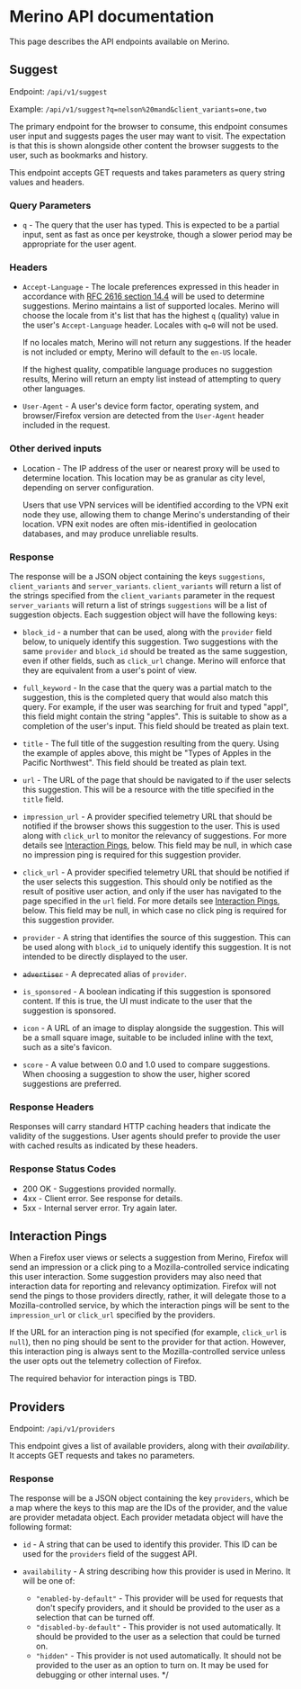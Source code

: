 # Merino API documentation

This page describes the API endpoints available on Merino.

## Suggest

Endpoint: `/api/v1/suggest`

Example: `/api/v1/suggest?q=nelson%20mand&client_variants=one,two`

The primary endpoint for the browser to consume, this endpoint consumes user
input and suggests pages the user may want to visit. The expectation is that
this is shown alongside other content the browser suggests to the user, such as
bookmarks and history.

This endpoint accepts GET requests and takes parameters as query string values
and headers.

### Query Parameters

- `q` - The query that the user has typed. This is expected to be a partial
  input, sent as fast as once per keystroke, though a slower period may be
  appropriate for the user agent.

### Headers

- `Accept-Language` - The locale preferences expressed in this header in
  accordance with [RFC 2616 section 14.4][rfc-2616-14-4] will be used to
  determine suggestions. Merino maintains a list of supported locales. Merino
  will choose the locale from it's list that has the highest `q` (quality) value
  in the user's `Accept-Language` header. Locales with `q=0` will not be used.

  If no locales match, Merino will not return any suggestions. If the header is
  not included or empty, Merino will default to the `en-US` locale.

  If the highest quality, compatible language produces no suggestion results,
  Merino will return an empty list instead of attempting to query other
  languages.

- `User-Agent` - A user's device form factor, operating system, and
  browser/Firefox version are detected from the `User-Agent` header included in
  the request.

[rfc-2616-14-4]: https://datatracker.ietf.org/doc/html/rfc2616/#section-14.4

### Other derived inputs

- Location - The IP address of the user or nearest proxy will be used to
  determine location. This location may be as granular as city level, depending
  on server configuration.

  Users that use VPN services will be identified according to the VPN exit node
  they use, allowing them to change Merino's understanding of their location.
  VPN exit nodes are often mis-identified in geolocation databases, and may
  produce unreliable results.

### Response

The response will be a JSON object containing the keys `suggestions`,
`client_variants` and `server_variants`. `client_variants` will return a list of
the strings specified from the `client_variants` parameter in the request
`server_variants` will return a list of strings `suggestions` will be a list of
suggestion objects. Each suggestion object will have the following keys:

- `block_id` - a number that can be used, along with the `provider` field below,
  to uniquely identify this suggestion. Two suggestions with the same `provider`
  and `block_id` should be treated as the same suggestion, even if other fields,
  such as `click_url` change. Merino will enforce that they are equivalent from
  a user's point of view.

- `full_keyword` - In the case that the query was a partial match to the
  suggestion, this is the completed query that would also match this query. For
  example, if the user was searching for fruit and typed "appl", this field
  might contain the string "apples". This is suitable to show as a completion of
  the user's input. This field should be treated as plain text.

- `title` - The full title of the suggestion resulting from the query. Using the
  example of apples above, this might be "Types of Apples in the Pacific
  Northwest". This field should be treated as plain text.

- `url` - The URL of the page that should be navigated to if the user selects
  this suggestion. This will be a resource with the title specified in the
  `title` field.

- `impression_url` - A provider specified telemetry URL that should be notified
  if the browser shows this suggestion to the user. This is used along with
  `click_url` to monitor the relevancy of suggestions. For more details see
  [Interaction Pings](#interaction-pings), below. This field may be null, in
  which case no impression ping is required for this suggestion provider.

- `click_url` - A provider specified telemetry URL that should be notified if
  the user selects this suggestion. This should only be notified as the result
  of positive user action, and only if the user has navigated to the page
  specified in the `url` field. For more details see
  [Interaction Pings](#interaction-pings), below. This field may be null, in
  which case no click ping is required for this suggestion provider.

- `provider` - A string that identifies the source of this suggestion. This can
  be used along with `block_id` to uniquely identify this suggestion. It is not
  intended to be directly displayed to the user.

- ~~`advertiser`~~ - A deprecated alias of `provider`.

- `is_sponsored` - A boolean indicating if this suggestion is sponsored content.
  If this is true, the UI must indicate to the user that the suggestion is
  sponsored.

- `icon` - A URL of an image to display alongside the suggestion. This will be a
  small square image, suitable to be included inline with the text, such as a
  site's favicon.

- `score` - A value between 0.0 and 1.0 used to compare suggestions. When
  choosing a suggestion to show the user, higher scored suggestions are
  preferred.

### Response Headers

Responses will carry standard HTTP caching headers that indicate the validity of
the suggestions. User agents should prefer to provide the user with cached
results as indicated by these headers.

### Response Status Codes

- 200 OK - Suggestions provided normally.
- 4xx - Client error. See response for details.
- 5xx - Internal server error. Try again later.

<a id="interaction-pings"></a>

## Interaction Pings

When a Firefox user views or selects a suggestion from Merino, Firefox will send
an impression or a click ping to a Mozilla-controlled service indicating this
user interaction. Some suggestion providers may also need that interaction data
for reporting and relevancy optimization. Firefox will not send the pings to
those providers directly, rather, it will delegate those to a Mozilla-controlled
service, by which the interaction pings will be sent to the `impression_url` or
`click_url` specified by the providers.

If the URL for an interaction ping is not specified (for example, `click_url` is
`null`), then no ping should be sent to the provider for that action. However,
this interaction ping is always sent to the Mozilla-controlled service unless
the user opts out the telemetry collection of Firefox.

The required behavior for interaction pings is TBD.

## Providers

Endpoint: `/api/v1/providers`

This endpoint gives a list of available providers, along with their
_availability_. It accepts GET requests and takes no parameters.

### Response

The response will be a JSON object containing the key `providers`, which be a
map where the keys to this map are the IDs of the provider, and the value are
provider metadata object. Each provider metadata object will have the following
format:

- `id` - A string that can be used to identify this provider. This ID can be
  used for the `providers` field of the suggest API.

- `availability` - A string describing how this provider is used in Merino. It
  will be one of:

  - `"enabled-by-default"` - This provider will be used for requests that don't
    specify providers, and it should be provided to the user as a selection that
    can be turned off.
  - `"disabled-by-default"` - This provider is not used automatically. It should
    be provided to the user as a selection that could be turned on.
  - `"hidden"` - This provider is not used automatically. It should not be
    provided to the user as an option to turn on. It may be used for debugging
    or other internal uses. \*/
